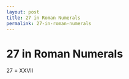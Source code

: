 ```yaml
---
layout: post
title: 27 in Roman Numerals
permalink: 27-in-roman-numerals
---
```


# 27 in Roman Numerals

27 = XXVII
